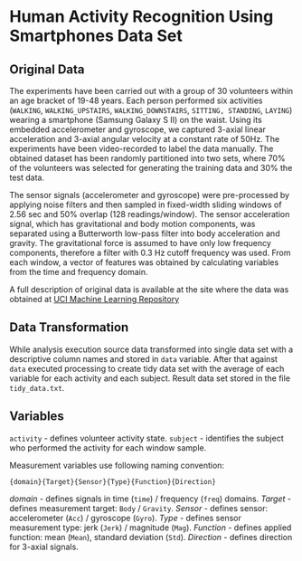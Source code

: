 # Human Activity Recognition Using Smartphones Data Set 

## Original Data

The experiments have been carried out with a group of 30 volunteers within an age bracket of 19-48 years. Each person performed six activities (`WALKING`, `WALKING_UPSTAIRS`, `WALKING_DOWNSTAIRS`, `SITTING, STANDING`, `LAYING`) wearing a smartphone (Samsung Galaxy S II) on the waist. Using its embedded accelerometer and gyroscope, we captured 3-axial linear acceleration and 3-axial angular velocity at a constant rate of 50Hz. The experiments have been video-recorded to label the data manually. The obtained dataset has been randomly partitioned into two sets, where 70% of the volunteers was selected for generating the training data and 30% the test data. 

The sensor signals (accelerometer and gyroscope) were pre-processed by applying noise filters and then sampled in fixed-width sliding windows of 2.56 sec and 50% overlap (128 readings/window). The sensor acceleration signal, which has gravitational and body motion components, was separated using a Butterworth low-pass filter into body acceleration and gravity. The gravitational force is assumed to have only low frequency components, therefore a filter with 0.3 Hz cutoff frequency was used. From each window, a vector of features was obtained by calculating variables from the time and frequency domain.

A full description of original data is available at the site where the data was obtained at [UCI Machine Learning Repository](http://archive.ics.uci.edu/ml/datasets/Human+Activity+Recognition+Using+Smartphones)

## Data Transformation

While analysis execution source data transformed into single data set with a descriptive column names and stored in `data` variable.
After that against `data` executed processing to create tidy data set with the average of each variable for each activity and each subject.
Result data set stored in the file `tidy_data.txt`.

## Variables

`activity` - defines volunteer activity state.
`subject` - identifies the subject who performed the activity for each window sample.

Measurement variables use following naming convention:
```
{domain}{Target}{Sensor}{Type}{Function}{Direction}
```

*domain* - defines signals in time (`time`) / frequency (`freq`) domains.
*Target* - defines measurement target: `Body` / `Gravity`.
*Sensor* - defines sensor: accelerometer (`Acc`) / gyroscope (`Gyro`).
*Type* - defines sensor measurement type: jerk (`Jerk`) / magnitude (`Mag`).
*Function* - defines applied function: mean (`Mean`), standard deviation (`Std`).
*Direction* - defines direction for 3-axial signals.
